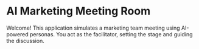 # AI Marketing Meeting Room
Welcome! This application simulates a marketing team meeting using AI-powered personas. You act as the facilitator, setting the stage and guiding the discussion.
